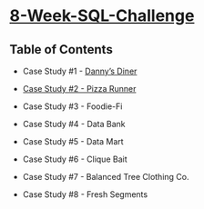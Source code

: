 # [8-Week-SQL-Challenge](https://8weeksqlchallenge.com/)

## Table of Contents
-	Case Study #1 - [Danny’s Diner](https://8weeksqlchallenge.com/case-study-1/)

-	[Case Study #2 - Pizza Runner](https://8weeksqlchallenge.com/case-study-2/)

-	Case Study #3 - Foodie-Fi

-	Case Study #4 - Data Bank

-	Case Study #5 - Data Mart

-	Case Study #6 - Clique Bait

-	Case Study #7 - Balanced Tree Clothing Co.

-	Case Study #8 - Fresh Segments
